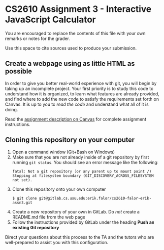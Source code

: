 # CS2610 Assignment 3 - Interactive JavaScript Calculator

You are encouraged to replace the contents of this file with your own remarks
or notes for the grader.

Use this space to cite sources used to produce your submission.


## Create a webpage using as little HTML as possible

In order to give you better real-world experience with git, you will begin by
taking up an incomplete project. Your first priority is to study this code to
understand how it is organized, to learn what features are already provided,
and find where to add the new code to satisfy the requirements set forth on
Canvas. It is up to you to _read the code_ and understand what all of it is
doing.

Read the [assignment description on Canvas](https://usu.instructure.com/courses/566480/assignments/2858746)
for complete assignment instructions.



## Cloning this repository on your computer

1.  Open a command window (Git+Bash on Windows)
2.  Make sure that you are not already inside of a git repository by first
    running `git status`.  You should see an error message like the following:
    ```
    fatal: Not a git repository (or any parent up to mount point /)
    Stopping at filesystem boundary (GIT_DISCOVERY_ACROSS_FILESYSTEM not set).
    ```
3.  Clone this repository onto your own computer
    ```
    $ git clone git@gitlab.cs.usu.edu:erik.falor/cs2610-falor-erik-assn3.git
    ```
4.  Create a new repository of your own in GitLab.  Do *not* create a README.md
    file from the web page
5.  Follow the instructions provided by GitLab under the heading **Push an existing Git repository**

Direct your questions about this process to the TA and the tutors who are
well-prepared to assist you with this configuration.

